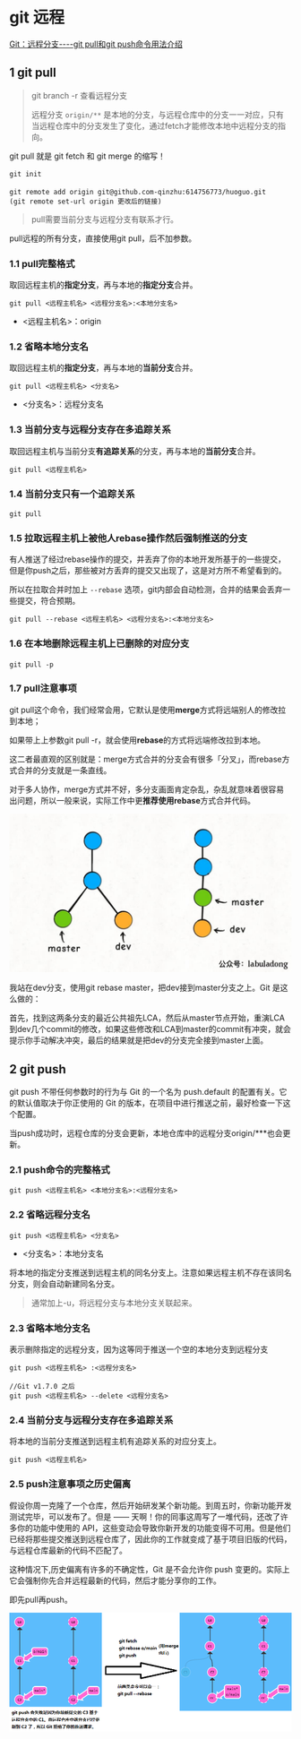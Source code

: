 # git 远程

[Git：远程分支----git pull和git push命令用法介绍](https://blog.csdn.net/qq_42780289/article/details/97804091)

## 1 git pull

>git branch -r 查看远程分支
>
>远程分支 `origin/**` 是本地的分支，与远程仓库中的分支一一对应，只有当远程仓库中的分支发生了变化，通过fetch才能修改本地中远程分支的指向。

git pull 就是 git fetch 和 git merge 的缩写！
```
git init

git remote add origin git@github.com-qinzhu:614756773/huoguo.git
(git remote set-url origin 更改后的链接)
```

>pull需要当前分支与远程分支有联系才行。

pull远程的所有分支，直接使用git pull，后不加参数。

### 1.1 pull完整格式

取回远程主机的**指定分支**，再与本地的**指定分支**合并。

```
git pull <远程主机名> <远程分支名>:<本地分支名>
```

* <远程主机名>：origin

### 1.2 省略本地分支名

取回远程主机的**指定分支**，再与本地的**当前分支**合并。

```
git pull <远程主机名> <分支名>
```

* <分支名>：远程分支名

### 1.3 当前分支与远程分支存在多追踪关系

取回远程主机与当前分支**有追踪关系**的分支，再与本地的**当前分支**合并。

```
git pull <远程主机名>
```

### 1.4 当前分支只有一个追踪关系

```
git pull
```

### 1.5 拉取远程主机上被他人rebase操作然后强制推送的分支

有人推送了经过rebase操作的提交，并丢弃了你的本地开发所基于的一些提交，但是你push之后，那些被对方丢弃的提交又出现了，这是对方所不希望看到的。

所以在拉取合并时加上 `--rebase` 选项，git内部会自动检测，合并的结果会丢弃一些提交，符合预期。

```
git pull --rebase <远程主机名> <远程分支名>:<本地分支名>
```

### 1.6 在本地删除远程主机上已删除的对应分支

`git pull -p`

### 1.7 pull注意事项

git pull这个命令，我们经常会用，它默认是使用**merge**方式将远端别人的修改拉到本地；

如果带上上参数git pull -r，就会使用**rebase**的方式将远端修改拉到本地。

这二者最直观的区别就是：merge方式合并的分支会有很多「分叉」，而rebase方式合并的分支就是一条直线。

对于多人协作，merge方式并不好，多分支画面肯定杂乱，杂乱就意味着很容易出问题，所以一般来说，实际工作中更**推荐使用rebase**方式合并代码。

![](media/1.jpg)

我站在dev分支，使用git rebase master，把dev接到master分支之上。Git 是这么做的：

首先，找到这两条分支的最近公共祖先LCA，然后从master节点开始，重演LCA到dev几个commit的修改，如果这些修改和LCA到master的commit有冲突，就会提示你手动解决冲突，最后的结果就是把dev的分支完全接到master上面。

## 2 git push

git push 不带任何参数时的行为与 Git 的一个名为 push.default 的配置有关。它的默认值取决于你正使用的 Git 的版本，在项目中进行推送之前，最好检查一下这个配置。

当push成功时，远程仓库的分支会更新，本地仓库中的远程分支origin/***也会更新。

### 2.1 push命令的完整格式

`git push <远程主机名> <本地分支名>:<远程分支名>`

### 2.2 省略远程分支名

```
git push <远程主机名> <分支名>
```

* <分支名>：本地分支名

将本地的指定分支推送到远程主机的同名分支上。注意如果远程主机不存在该同名分支，则会自动新建同名分支。

>通常加上-u，将远程分支与本地分支关联起来。

### 2.3 省略本地分支名

表示删除指定的远程分支，因为这等同于推送一个空的本地分支到远程分支

```
git push <远程主机名> :<远程分支名>

//Git v1.7.0 之后
git push <远程主机名> --delete <远程分支名>
```

### 2.4 当前分支与远程分支存在多追踪关系

将本地的当前分支推送到远程主机有追踪关系的对应分支上。

`git push <远程主机名>`


### 2.5 push注意事项之历史偏离

假设你周一克隆了一个仓库，然后开始研发某个新功能。到周五时，你新功能开发测试完毕，可以发布了。但是 —— 天啊！你的同事这周写了一堆代码，还改了许多你的功能中使用的 API，这些变动会导致你新开发的功能变得不可用。但是他们已经将那些提交推送到远程仓库了，因此你的工作就变成了基于项目旧版的代码，与远程仓库最新的代码不匹配了。

这种情况下,历史偏离有许多的不确定性，Git 是不会允许你 push 变更的。实际上它会强制你先合并远程最新的代码，然后才能分享你的工作。

即先pull再push。

![](media/2.png)

